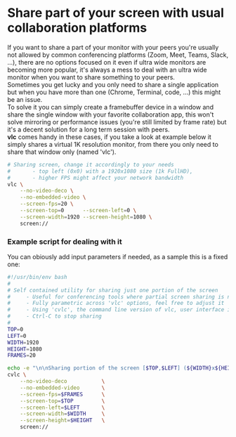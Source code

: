 # Share part of your screen with usual collaboration platforms
If you want to share a part of your monitor with your peers you're usually not allowed by common conferencing
platforms (Zoom, Meet, Teams, Slack, ...), there are no options focused on it even if ultra wide monitors are
becoming more popular, it's always a mess to deal with an ultra wide monitor when you want to share something
to your peers.  
Sometimes you get lucky and you only need to share a single application but when you have more than one (Chrome, Terminal, code, ...) this might be an issue.  
To solve it you can simply create a framebuffer device in a window and share the single window with your favorite
collaboration app, this won't solve mirroring or performance issues (you're still limited by frame rate) but
it's a decent solution for a long term session with peers.  
**vlc** comes handy in these cases, if you take a look at example below it simply shares a virtual 1K resolution monitor, from there you only need to share that window only (named 'vlc').


```sh
# Sharing screen, change it accordingly to your needs
#       - top left (0x0) with a 1920x1080 size (1k FullHD), 
#       - higher FPS might affect your network bandwidth
vlc \
    --no-video-deco \
    --no-embedded-video \
    --screen-fps=20 \
    --screen-top=0      --screen-left=0 \
    --screen-width=1920 --screen-height=1080 \
    screen://
```

### Example script for dealing with it
You can obiously add input parameters if needed, as a sample this is a fixed one:
```sh
#!/usr/bin/env bash
#
# Self contained utility for sharing just one portion of the screen
#     - Useful for conferencing tools where partial screen sharing is not supported (@all)
#     - Fully parametric across 'vlc' options, feel free to adjust it
#     - Using 'cvlc', the command line version of vlc, user interface is not needed at all
#     - Ctrl-C to stop sharing
#
TOP=0
LEFT=0
WIDTH=1920
HEIGHT=1080
FRAMES=20

echo -e "\n\nSharing portion of the screen [$TOP,$LEFT] (${WIDTH}x${HEIGHT}) @${FRAMES}fps\n\n"
cvlc \
    --no-video-deco           \
    --no-embedded-video       \
    --screen-fps=$FRAMES      \
    --screen-top=$TOP         \
    --screen-left=$LEFT       \
    --screen-width=$WIDTH     \
    --screen-height=$HEIGHT   \
    screen://
```
